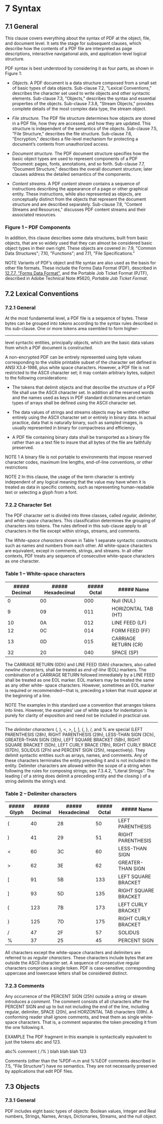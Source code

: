 # 7 Syntax

## 7.1 General

This clause covers everything about the syntax of PDF at the object, file, and document level. It sets the stage for subsequent clauses, which describe how the contents of a PDF file are interpreted as page descriptions, interactive navigational aids, and application-level logical structure.

PDF syntax is best understood by considering it as four parts, as shown in Figure 1:

- *Objects.* A PDF document is a data structure composed from a small set of basic types of data objects. Sub-clause 7.2, "Lexical Conventions," describes the character set used to write objects and other syntactic elements. Sub-clause 7.3, "Objects," describes the syntax and essential properties of the objects. Sub-clause 7.3.8, "Stream Objects," provides complete details of the most complex data type, the stream object.

- *File structure.* The PDF file structure determines how objects are stored in a PDF file, how they are accessed, and how they are updated. This structure is independent of the semantics of the objects. Sub-clause 7.5, "File Structure," describes the file structure. Sub-clause 7.6, "Encryption," describes a file-level mechanism for protecting a document’s contents from unauthorized access.

- *Document structure.* The PDF document structure specifies how the basic object types are used to represent components of a PDF document: pages, fonts, annotations, and so forth. Sub-clause 7.7, "Document Structure," describes the overall document structure; later clauses address the detailed semantics of the components.

- *Content streams.* A PDF *content stream* contains a sequence of instructions describing the appearance of a page or other graphical entity. These instructions, while also represented as objects, are conceptually distinct from the objects that represent the document structure and are described separately. Sub-clause 7.8, "Content Streams and Resources," discusses PDF content streams and their associated resources.

### Figure 1 – PDF Components

In addition, this clause describes some data structures, built from basic objects, that are so widely used that they can almost be considered basic object types in their own right. These objects are covered in: 7.9, "Common Data Structures"; 7.10, "Functions"; and 7.11, "File Specifications."

NOTE Variants of PDF’s object and file syntax are also used as the basis for other file formats. These include the Forms Data Format (FDF), described in [12.7.7, "Forms Data Format",](#M11.9.16846.1Heading.78.Forms.Data.Format.PDF.Appendix.H) and the Portable Job Ticket Format (PJTF), described in Adobe Technical Note \#5620, *Portable Job Ticket Format.*

## 7.2 Lexical Conventions

### 7.2.1 General

At the most fundamental level, a PDF file is a sequence of bytes. These bytes can be grouped into *tokens* according to the syntax rules described in ths sub-clause. One or more tokens area ssembled to form higher-

---

level syntactic entities, principally *objects,* which are the basic data values from which a PDF document is constructed.

A non-encrypted PDF can be entirely represented using byte values corresponding to the visible printable subset of the character set defined in ANSI X3.4-1986, plus white space characters. However, a PDF file is not restricted to the ASCII character set; it may contain arbitrary bytes, subject to the following considerations:

- The tokens that delimit objects and that describe the structure of a PDF file shall use the ASCII character set. In addition all the reserved words and the names used as keys in PDF standard dictionaries and certain types of arrays shall be defined using the ASCII character set.

- The data values of strings and streams objects may be written either entirely using the ASCII character set or entirely in binary data. In actual practice, data that is naturally binary, such as sampled images, is usually represented in binary for compactness and efficiency.

- A PDF file containing binary data shall be transported as a binary file rather than as a text file to insure that all bytes of the file are faithfully preserved.

NOTE 1 A binary file is not portable to environments that impose reserved character codes, maximum line lengths, end-of-line conventions, or other restrictions

NOTE 2 In this clause, the usage of the term character is entirely independent of any logical meaning that the value may have when it is treated as data in specific contexts, such as representing human-readable text or selecting a glyph from a font.

### 7.2.2 Character Set

The PDF character set is divided into three classes, called *regular, delimiter,* and *white-space* characters. This classification determines the grouping of characters into tokens. The rules defined in this sub-clause apply to all characters in the file except within strings, streams, and comments.

The *White-space characters* shown in Table 1 separate syntactic constructs such as names and numbers from each other. All white-space characters are equivalent, except in comments, strings, and streams. In all other contexts, PDF treats any sequence of consecutive white-space characters as one character.

### Table 1 – White-space characters

| ##### Decimal | ##### Hexadecimal | ##### Octal | ##### Name |  
|---|---|---|---|  
| 0 | 00 | 000 | Null (NUL) |  
| 9 | 09 | 011 | HORIZONTAL TAB (HT) |  
| 10 | 0A | 012 | LINE FEED (LF) |  
| 12 | 0C | 014 | FORM FEED (FF) |  
| 13 | 0D | 015 | CARRIAGE RETURN (CR) |  
| 32 | 20 | 040 | SPACE (SP) |  

The CARRIAGE RETURN (0Dh) and LINE FEED (0Ah) characters, also called *newline characters,* shall be treated as *end-of-line* (EOL) markers. The combination of a CARRIAGE RETURN followed immediately by a LINE FEED shall be treated as one EOL marker. EOL markers may be treated the same as any other white- space characters. However, sometimes an EOL marker is required or recommended—that is, preceding a token that must appear at the beginning of a line.

NOTE The examples in this standard use a convention that arranges tokens into lines. However, the examples’ use of white space for indentation is purely for clarity of exposition and need not be included in practical use.

---

The *delimiter characters* (, ), <, >, [, ], \{, \}, /, and % are special (LEFT PARENTHESIS (28h), RIGHT PARENTHESIS (29h), LESS-THAN SIGN (3Ch), GREATER-THAN SIGN (3Eh), LEFT SQUARE BRACKET (5Bh), RIGHT SQUARE BRACKET (5Dh), LEFT CURLY BRACE (7Bh), RIGHT CURLY BRACE (07Dh), SOLIDUS (2Fh) and PERCENT SIGN (25h), respectively). They delimit syntactic entities such as arrays, names, and comments. Any of these characters terminates the entity preceding it and is not included in the entity. Delimiter characters are allowed within the scope of a string when following the rules for composing strings; see 7.3.4.2, “Literal Strings”. The leading ( of a string does delimit a preceding entity and the closing ) of a string delimits the string’s end.

### Table 2 – Delimiter characters

| ##### Glyph | ##### Decimal | ##### Hexadecimal | ##### Octal | ##### Name |  
|---|---|---|---|---|  
| ( | 40 | 28 | 50 | LEFT PARENTHESIS |  
| ) | 41 | 29 | 51 | RIGHT PARENTHESIS |  
| < | 60 | 3C | 60 | LESS-THAN SIGN |  
|> | 62 | 3E | 62 | GREATER-THAN SIGN |  
| [ | 91 | 5B | 133 | LEFT SQUARE BRACKET |  
| ] | 93 | 5D | 135 | RIGHT SQUARE BRACKET |  
| \{ | 123 | 7B | 173 | LEFT CURLY BRACKET |  
| \} | 125 | 7D | 175 | RIGHT CURLY BRACKET |  
| / | 47 | 2F | 57 | SOLIDUS |  
| % | 37 | 25 | 45 | PERCENT SIGN |  

All characters except the white-space characters and delimiters are referred to as *regular characters.* These characters include bytes that are outside the ASCII character set. A sequence of consecutive regular characters comprises a single token. PDF is case-sensitive; corresponding uppercase and lowercase letters shall be considered distinct.

### 7.2.3 Comments

Any occurrence of the PERCENT SIGN (25h) outside a string or stream introduces a *comment.* The comment consists of all characters after the PERCENT SIGN and up to but not including the end of the line, including regular, delimiter, SPACE (20h), and HORZONTAL TAB characters (09h). A conforming reader shall ignore comments, and treat them as single white-space characters. That is, a comment separates the token preceding it from the one following it.

EXAMPLE The PDF fragment in this example is syntactically equivalent to just the tokens abc and 123.

abc% comment ( /% ) blah blah blah 123

Comments (other than the %PDF–n.m and %%EOF comments described in 7.5, "File Structure") have no semantics. They are not necessarily preserved by applications that edit PDF files.

## 7.3 Objects

### 7.3.1 General

PDF includes eight basic types of objects: Boolean values, Integer and Real numbers, Strings, Names, Arrays, Dictionaries, Streams, and the null object.

